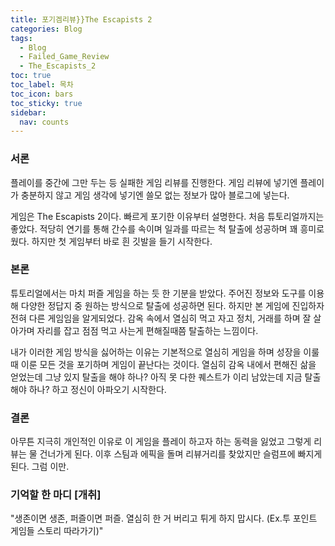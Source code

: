 ```yaml
---
title: 포기겜리뷰}}The Escapists 2
categories: Blog
tags:
  - Blog
  - Failed_Game_Review
  - The_Escapists_2
toc: true
toc_label: 목차
toc_icon: bars
toc_sticky: true
sidebar:
  nav: counts
---
```

### 서론
플레이를 중간에 그만 두는 등 실패한 게임 리뷰를 진행한다. 게임 리뷰에 넣기엔 플레이가 충분하지 않고 게임 생각에 넣기엔 쓸모 없는 정보가 많아 블로그에 넣는다.

게임은 The Escapists 2이다. 빠르게 포기한 이유부터 설명한다. 처음 튜토리얼까지는 좋았다. 적당히 연기를 통해 간수를 속이며 일과를 따르는 척 탈출에 성공하며 꽤 흥미로웠다. 하지만 첫 게임부터 바로 흰 깃발을 들기 시작한다.
### 본론
튜토리얼에서는 마치 퍼즐 게임을 하는 듯 한 기분을 받았다. 주어진 정보와 도구를 이용해 다양한 정답지 중 원하는 방식으로 탈출에 성공하면 된다. 하지만 본 게임에 진입하자 전혀 다른 게임임을 알게되었다. 감옥 속에서 열심히 먹고 자고 정치, 거래를 하며 잘 살아가며 자리를 잡고 점점 먹고 사는게 편해질때쯤 탈출하는 느낌이다.

내가 이러한 게임 방식을 싫어하는 이유는 기본적으로 열심히 게임을 하며 성장을 이룰 때 이룬 모든 것을 포기하며 게임이 끝난다는 것이다. 열심히 감옥 내에서 편해진 삶을 얻었는데 그냥 있지 탈출을 해야 하나? 아직 못 다한 퀘스트가 이리 남았는데 지금 탈출 해야 하나? 하고 정신이 아파오기 시작한다.
### 결론
아무튼 지극히 개인적인 이유로 이 게임을 플레이 하고자 하는 동력을 잃었고 그렇게 리뷰는 물 건너가게 된다. 이후 스팀과 에픽을 돌며 리뷰거리를 찾았지만 슬럼프에 빠지게 된다. 그럼 이만.
### 기억할 한 마디 [개취]
"생존이면 생존, 퍼즐이면 퍼즐. 열심히 한 거 버리고 튀게 하지 맙시다. (Ex.투 포인트 게임들 스토리 따라가기)"